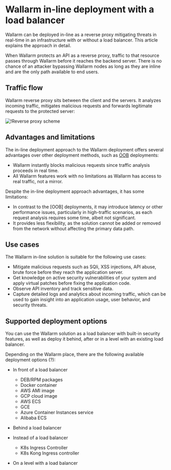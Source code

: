 # Wallarm in-line deployment with a load balancer

Wallarm can be deployed in-line as a reverse proxy mitigating threats in real-time in an infrastructure with or without a load balancer. This article explains the approach in detail.

When Wallarm protects an API as a reverse proxy, traffic to that resource passes through Wallarm before it reaches the backend server. There is no chance of an attacker bypassing Wallarm nodes as long as they are inline and are the only path available to end users.

## Traffic flow

Wallarm reverse proxy sits between the client and the servers. It analyzes incoming traffic, mitigates malicious requests and forwards legitimate requests to the protected server:

![!Reverse proxy scheme](../../images/deployment-options/wallarm-inline-deployment-scheme.png)

## Advantages and limitations

The in-line deployment approach to the Wallarm deployment offers several advantages over other deployment methods, such as [OOB](../oob/overview.md) deployments:

* Wallarm instantly blocks malicious requests since traffic analysis proceeds in real time.
* All Wallarm features work with no limitations as Wallarm has access to real traffic, not a mirror.

Despite the in-line deployment approach advantages, it has some limitations:

* In contrast to the [OOB] deployments, it may introduce latency or other performance issues, particularly in high-traffic scenarios, as each request analysis requires some time, albeit not significant.
* It provides less flexibility, as the solution cannot be added or removed from the network without affecting the primary data path.

## Use cases

The Wallarm in-line solution is suitable for the following use cases:

* Mitigate malicious requests such as SQli, XSS injections, API abuse, brute force before they reach the application server.
* Get knowledge on active security vulnerabilities of your system and apply virtual patches before fixing the application code.
* Observe API inventory and track sensitive data.
* Capture detailed logs and analytics about incoming traffic, which can be used to gain insight into an application usage, user behavior, and security threats.

## Supported deployment options

You can use the Wallarm solution as a load balancer with built-in security features, as well as deploy it behind, after or in a level with an existing load balancer.

Depending on the Wallarm place, there are the following available deployment options (?):

* In front of a load balancer

    * DEB/RPM packages
    * Docker container
    * AWS AMI image
    * GCP cloud image
    * AWS ECS
    * GCE
    * Azure Container Instances service
    * Alibaba ECS
* Behind a load balancer
* Instead of a load balancer

    * K8s Ingress Controller
    * K8s Kong Ingress controller
* On a level with a load balancer

<!-- 
1. are there specific use cases for placing wallarm before LB/after/instead??
1. какие-то еще advantages/disadvantages?
1. на основе чего пользователь выбирает, как ему ставить ноду - до балансировщика, после, вместо и тд?
1. внути самих инструкйи надо в backend-server указывать адрес балансировщика?
1. specify somewhere that +++ correct real IP identification is needed
 -->